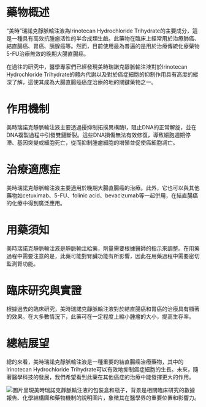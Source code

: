 # 藥物概述
“美時”瑞諾克靜脈輸注液為Irinotecan Hydrochloride Trihydrate的主要成分，這是一種具有高效抗腫瘤活性的半合成類生鹼。此藥物在臨床上經常用於治療肺癌、結直腸癌、胃癌、胰腺癌等。然而，目前使用最為普遍的是用於治療傳統化療藥物5-FU治療無效的晚期大腸直腸癌。

在過往的研究中，醫學專家們已經發現美時瑞諾克靜脈輸注液對於Irinotecan Hydrochloride Trihydrate的體內代謝以及對於癌症細胞的抑制作用具有高度的縱深了解，這使其成為大腸直腸癌癌症治療的地的關鍵藥物之一。

# 作用機制
美時瑞諾克靜脈輸注液主要透過擾抑制拓撲異構酶I，阻止DNA的正常解旋，並在DNA複製過程中引發雙鏈斷裂。這些DNA損傷無法有效修復，導致細胞週期停滯、基因突變或細胞死亡，從而抑制腫瘤細胞的增殖並促使癌細胞凋亡。

# 治療適應症
美時瑞諾克靜脈輸注液主要適用於晚期大腸直腸癌的治療。此外，它也可以與其他藥物如cetuximab、5-FU、folinic acid、bevacizumab等一起併用，在結直腸癌的化療中得到廣泛應用。

# 用藥須知
美時瑞諾克靜脈輸注液是靜脈輸注給藥，劑量需要根據醫師的指示來調整。在用藥過程中需要注意的是，此藥可能對腎臟功能有所影響，因此在用藥過程中需要密切監測腎功能。

# 臨床研究與實證
根據過去的臨床研究，美時瑞諾克靜脈輸注液對於結直腸癌和胃癌的治療具有顯著的效果。在大多數情況下，此藥可在一定程度上縮小腫瘤的大小，提高生存率。

# 總結展望
總的來看，美時瑞諾克靜脈輸注液是一種重要的結直腸癌治療藥物，其中的Irinotecan Hydrochloride Trihydrate可以有效地抑制癌症細胞的生長。未來，隨著醫學科技的發展，我們希望看到此藥在其他癌症的治療中能發揮更大的作用。

![圖片呈現美時瑞諾克靜脈輸注液的包裝盒和瓶子，背景是相關臨床研究的數據報告、化學結構圖和藥物機制的說明圖片，象徵其在醫學界的重要位置和影響力。](https://i.imgur.com/BWKOvTD.jpeg)
